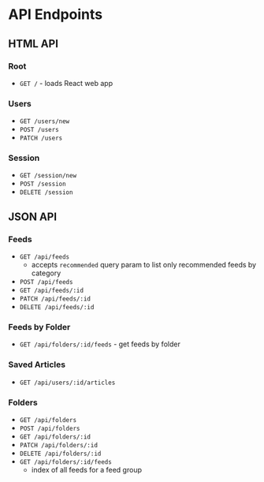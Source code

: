 # API Endpoints

## HTML API

### Root

- `GET /` - loads React web app

### Users

- `GET /users/new`
- `POST /users`
- `PATCH /users`

### Session

- `GET /session/new`
- `POST /session`
- `DELETE /session`

## JSON API

### Feeds

- `GET /api/feeds`
  - accepts `recommended` query param to list only recommended feeds by category
- `POST /api/feeds`
- `GET /api/feeds/:id`
- `PATCH /api/feeds/:id`
- `DELETE /api/feeds/:id`

### Feeds by Folder
- `GET /api/folders/:id/feeds` - get feeds by folder

### Saved Articles
- `GET /api/users/:id/articles`

### Folders

- `GET /api/folders`
- `POST /api/folders`
- `GET /api/folders/:id`
- `PATCH /api/folders/:id`
- `DELETE /api/folders/:id`
- `GET /api/folders/:id/feeds`
  - index of all feeds for a feed group